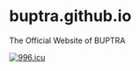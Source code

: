 # buptra.github.io
The Official Website of BUPTRA

[![996.icu](https://img.shields.io/badge/link-996.icu-red.svg)](https://996.icu)
